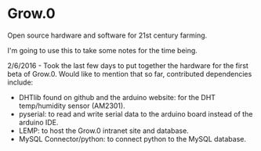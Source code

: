 # Grow.0
Open source hardware and software for 21st century farming.

I'm going to use this to take some notes for the time being.

2/6/2016 - Took the last few days to put together the hardware for the first beta of Grow.0. Would like to mention that so far, contributed dependencies include:
* DHTlib found on github and the arduino website: for the DHT temp/humidity sensor (AM2301).
* pyserial: to read and write serial data to the arduino board instead of the arduino IDE.
* LEMP: to host the Grow.0 intranet site and database.
* MySQL Connector/python: to connect python to the MySQL database.
